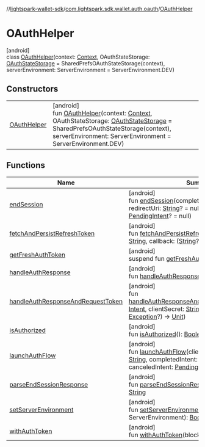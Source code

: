 //[lightspark-wallet-sdk](../../../index.md)/[com.lightspark.sdk.wallet.auth.oauth](../index.md)/[OAuthHelper](index.md)

# OAuthHelper

[android]\
class [OAuthHelper](index.md)(context: [Context](https://developer.android.com/reference/kotlin/android/content/Context.html), OAuthStateStorage: [OAuthStateStorage](../-o-auth-state-storage/index.md) = SharedPrefsOAuthStateStorage(context), serverEnvironment: ServerEnvironment = ServerEnvironment.DEV)

## Constructors

| | |
|---|---|
| [OAuthHelper](-o-auth-helper.md) | [android]<br>fun [OAuthHelper](-o-auth-helper.md)(context: [Context](https://developer.android.com/reference/kotlin/android/content/Context.html), OAuthStateStorage: [OAuthStateStorage](../-o-auth-state-storage/index.md) = SharedPrefsOAuthStateStorage(context), serverEnvironment: ServerEnvironment = ServerEnvironment.DEV) |

## Functions

| Name | Summary |
|---|---|
| [endSession](end-session.md) | [android]<br>fun [endSession](end-session.md)(completedIntent: [PendingIntent](https://developer.android.com/reference/kotlin/android/app/PendingIntent.html), redirectUri: [String](https://kotlinlang.org/api/latest/jvm/stdlib/kotlin/-string/index.html)? = null, canceledIntent: [PendingIntent](https://developer.android.com/reference/kotlin/android/app/PendingIntent.html)? = null) |
| [fetchAndPersistRefreshToken](fetch-and-persist-refresh-token.md) | [android]<br>fun [fetchAndPersistRefreshToken](fetch-and-persist-refresh-token.md)(clientSecret: [String](https://kotlinlang.org/api/latest/jvm/stdlib/kotlin/-string/index.html), callback: ([String](https://kotlinlang.org/api/latest/jvm/stdlib/kotlin/-string/index.html)?, [Exception](https://kotlinlang.org/api/latest/jvm/stdlib/kotlin/-exception/index.html)?) -&gt; [Unit](https://kotlinlang.org/api/latest/jvm/stdlib/kotlin/-unit/index.html)) |
| [getFreshAuthToken](get-fresh-auth-token.md) | [android]<br>suspend fun [getFreshAuthToken](get-fresh-auth-token.md)(): [String](https://kotlinlang.org/api/latest/jvm/stdlib/kotlin/-string/index.html) |
| [handleAuthResponse](handle-auth-response.md) | [android]<br>fun [handleAuthResponse](handle-auth-response.md)(intent: [Intent](https://developer.android.com/reference/kotlin/android/content/Intent.html)) |
| [handleAuthResponseAndRequestToken](handle-auth-response-and-request-token.md) | [android]<br>fun [handleAuthResponseAndRequestToken](handle-auth-response-and-request-token.md)(response: [Intent](https://developer.android.com/reference/kotlin/android/content/Intent.html), clientSecret: [String](https://kotlinlang.org/api/latest/jvm/stdlib/kotlin/-string/index.html), callback: ([String](https://kotlinlang.org/api/latest/jvm/stdlib/kotlin/-string/index.html)?, [Exception](https://kotlinlang.org/api/latest/jvm/stdlib/kotlin/-exception/index.html)?) -&gt; [Unit](https://kotlinlang.org/api/latest/jvm/stdlib/kotlin/-unit/index.html)) |
| [isAuthorized](is-authorized.md) | [android]<br>fun [isAuthorized](is-authorized.md)(): [Boolean](https://kotlinlang.org/api/latest/jvm/stdlib/kotlin/-boolean/index.html) |
| [launchAuthFlow](launch-auth-flow.md) | [android]<br>fun [launchAuthFlow](launch-auth-flow.md)(clientId: [String](https://kotlinlang.org/api/latest/jvm/stdlib/kotlin/-string/index.html), redirectUri: [String](https://kotlinlang.org/api/latest/jvm/stdlib/kotlin/-string/index.html), completedIntent: [PendingIntent](https://developer.android.com/reference/kotlin/android/app/PendingIntent.html), canceledIntent: [PendingIntent](https://developer.android.com/reference/kotlin/android/app/PendingIntent.html)? = null) |
| [parseEndSessionResponse](parse-end-session-response.md) | [android]<br>fun [parseEndSessionResponse](parse-end-session-response.md)(intent: [Intent](https://developer.android.com/reference/kotlin/android/content/Intent.html)): [String](https://kotlinlang.org/api/latest/jvm/stdlib/kotlin/-string/index.html) |
| [setServerEnvironment](set-server-environment.md) | [android]<br>fun [setServerEnvironment](set-server-environment.md)(environment: ServerEnvironment): [Boolean](https://kotlinlang.org/api/latest/jvm/stdlib/kotlin/-boolean/index.html) |
| [withAuthToken](with-auth-token.md) | [android]<br>fun [withAuthToken](with-auth-token.md)(block: ([String](https://kotlinlang.org/api/latest/jvm/stdlib/kotlin/-string/index.html), [String](https://kotlinlang.org/api/latest/jvm/stdlib/kotlin/-string/index.html)) -&gt; [Unit](https://kotlinlang.org/api/latest/jvm/stdlib/kotlin/-unit/index.html)) |
